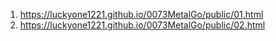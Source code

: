 <!-- https://github.com/luckyone1221/0073MetalGo -->

1. <https://luckyone1221.github.io/0073MetalGo/public/01.html>
1. <https://luckyone1221.github.io/0073MetalGo/public/02.html>
